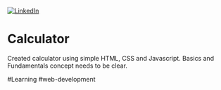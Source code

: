 [![LinkedIn][linkedin-shield]][linkedin-url]

# Calculator
Created calculator using simple HTML, CSS and Javascript. Basics and Fundamentals concept needs to be clear. 

#Learning #web-development

[linkedin-shield]: https://img.shields.io/badge/-LinkedIn-black.svg?style=flat-square&logo=linkedin&colorB=555
[linkedin-url]: https://www.linkedin.com/in/nishith-gadhiya/
